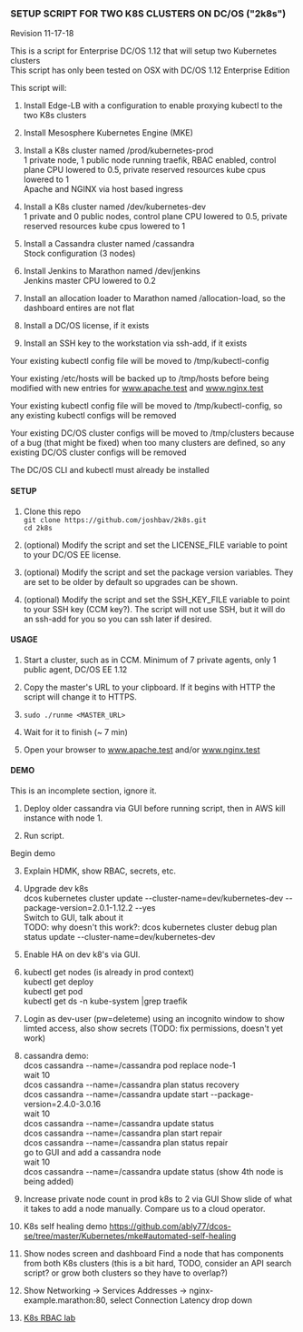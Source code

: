 ### SETUP SCRIPT FOR TWO K8S CLUSTERS ON DC/OS ("2k8s") 
Revision 11-17-18

This is a script for Enterprise DC/OS 1.12 that will setup two Kubernetes clusters  
This script has only been tested on OSX with DC/OS 1.12 Enterprise Edition  

This script will:

1. Install Edge-LB with a configuration to enable proxying kubectl to the two K8s clusters

2. Install Mesosphere Kubernetes Engine (MKE)

3. Install a K8s cluster named /prod/kubernetes-prod  
   1 private node, 1 public node running traefik, RBAC enabled, control plane CPU lowered to 0.5, private reserved resources kube cpus lowered to 1  
   Apache and NGINX via host based ingress   

4. Install a K8s cluster named /dev/kubernetes-dev   
   1 private and 0 public nodes, control plane CPU lowered to 0.5, private reserved resources kube cpus lowered to 1  
5. Install a Cassandra cluster named /cassandra  
   Stock configuration (3 nodes)  

6. Install Jenkins to Marathon named /dev/jenkins  
   Jenkins master CPU lowered to 0.2  

7. Install an allocation loader to Marathon named /allocation-load, so the dashboard entires are not flat

8. Install a DC/OS license, if it exists

9. Install an SSH key to the workstation via ssh-add, if it exists

Your existing kubectl config file will be moved to /tmp/kubectl-config

Your existing /etc/hosts will be backed up to /tmp/hosts before being modified with new entries for www.apache.test and www.nginx.test

Your existing kubectl config file will be moved to /tmp/kubectl-config, so any existing kubectl configs will be removed

Your existing DC/OS cluster configs will be moved to /tmp/clusters because of a bug (that might be fixed) when too many clusters are defined, so any existing DC/OS cluster configs will be removed

The DC/OS CLI and kubectl must already be installed

#### SETUP

1. Clone this repo  
   `git clone https://github.com/joshbav/2k8s.git`  
   `cd 2k8s`

2. (optional) Modify the script and set the LICENSE_FILE variable to point to your DC/OS EE license.

3. (optional) Modify the script and set the package version variables. They are set to be older by default so upgrades can be shown.

4. (optional) Modify the script and set the SSH_KEY_FILE variable to point to your SSH key (CCM key?). The script will not use SSH, but it will do an ssh-add for you so you can ssh later if desired. 

#### USAGE

1. Start a cluster, such as in CCM. Minimum of 7 private agents, only 1 public agent, DC/OS EE 1.12

2. Copy the master's URL to your clipboard. If it begins with HTTP the script will change it to HTTPS.

3. `sudo ./runme <MASTER_URL>`

4. Wait for it to finish (~ 7 min)

5. Open your browser to www.apache.test and/or www.nginx.test

#### DEMO

This is an incomplete section, ignore it.

1. Deploy older cassandra via GUI before running script, then in AWS kill instance with node 1.

2. Run script. 

Begin demo

3. Explain HDMK, show RBAC, secrets, etc.

4. Upgrade dev k8s  
   dcos kubernetes cluster update --cluster-name=dev/kubernetes-dev --package-version=2.0.1-1.12.2 --yes  
   Switch to GUI, talk about it  
   TODO: why doesn't this work?: dcos kubernetes cluster debug plan status update --cluster-name=dev/kubernetes-dev

4. Enable HA on dev k8's via GUI.

6. kubectl get nodes  (is already in prod context)  
   kubectl get deploy  
   kubectl get pod  
   kubectl get ds -n kube-system |grep traefik  

7. Login as dev-user (pw=deleteme) using an incognito window to show limted access, 
   also show secrets (TODO: fix permissions, doesn't yet work)

8. cassandra demo:  
   dcos cassandra --name=/cassandra pod replace node-1  
   wait 10  
   dcos cassandra --name=/cassandra plan status recovery  
   dcos cassandra --name=/cassandra update start --package-version=2.4.0-3.0.16  
   wait 10  
   dcos cassandra --name=/cassandra update status  
   dcos cassandra --name=/cassandra plan start repair  
   dcos cassandra --name=/cassandra plan status repair  
   go to GUI and add a cassandra node  
   wait 10  
   dcos cassandra --name=/cassandra update status (show 4th node is being added) 

10. Increase private node count in prod k8s to 2 via GUI
    Show slide of what it takes to add a node manually. Compare us to a cloud operator.
    
11. K8s self healing demo https://github.com/ably77/dcos-se/tree/master/Kubernetes/mke#automated-self-healing  

12. Show nodes screen and dashboard
    Find a node that has components from both K8s clusters (this is a bit hard, TODO, consider an API search script? or grow both clusters so they have to overlap?)

13. Show Networking -> Services Addresses -> nginx-example.marathon:80, select Connection Latency drop down

14. [K8s RBAC lab](https://github.com/joshbav/2k8s/blob/master/k8s-rbac.md)


